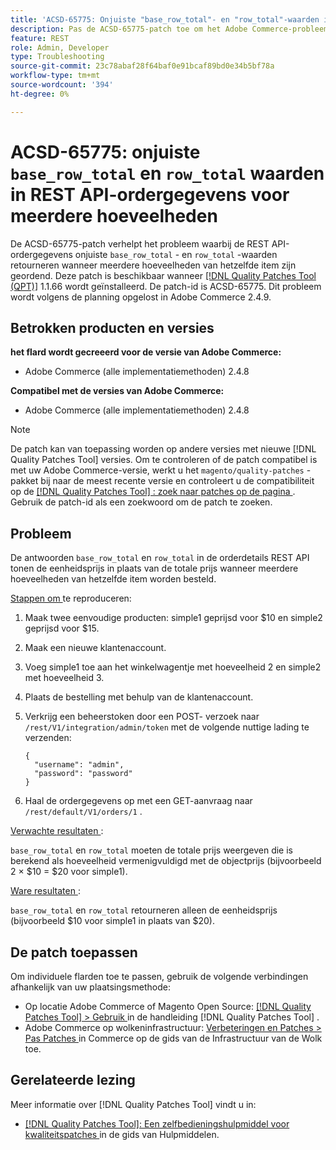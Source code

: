```yaml
---
title: 'ACSD-65775: Onjuiste "base_row_total"- en "row_total"-waarden in REST API-ordergegevens voor meerdere hoeveelheden'
description: Pas de ACSD-65775-patch toe om het Adobe Commerce-probleem op te lossen waarbij de REST API-orderdetails onjuiste "base_row_total"- en "row_total"-waarden retourneren wanneer meerdere hoeveelheden van hetzelfde item zijn geordend.
feature: REST
role: Admin, Developer
type: Troubleshooting
source-git-commit: 23c78abaf28f64baf0e91bcaf89bd0e34b5bf78a
workflow-type: tm+mt
source-wordcount: '394'
ht-degree: 0%

---
```



# ACSD-65775: onjuiste `base_row_total` en `row_total` waarden in REST API-ordergegevens voor meerdere hoeveelheden

De ACSD-65775-patch verhelpt het probleem waarbij de REST API-ordergegevens onjuiste `base_row_total` - en `row_total` -waarden retourneren wanneer meerdere hoeveelheden van hetzelfde item zijn geordend. Deze patch is beschikbaar wanneer [[!DNL Quality Patches Tool (QPT)]](/help/tools/quality-patches-tool/quality-patches-tool-to-self-serve-quality-patches.md) 1.1.66 wordt geïnstalleerd. De patch-id is ACSD-65775. Dit probleem wordt volgens de planning opgelost in Adobe Commerce 2.4.9.

## Betrokken producten en versies

**het flard wordt gecreeerd voor de versie van Adobe Commerce:**

* Adobe Commerce (alle implementatiemethoden) 2.4.8

**Compatibel met de versies van Adobe Commerce:**

* Adobe Commerce (alle implementatiemethoden) 2.4.8

>[!NOTE]
>
>De patch kan van toepassing worden op andere versies met nieuwe [!DNL Quality Patches Tool] versies. Om te controleren of de patch compatibel is met uw Adobe Commerce-versie, werkt u het `magento/quality-patches` -pakket bij naar de meest recente versie en controleert u de compatibiliteit op de [[!DNL Quality Patches Tool] : zoek naar patches op de pagina ](https://experienceleague.adobe.com/tools/commerce-quality-patches/index.html) . Gebruik de patch-id als een zoekwoord om de patch te zoeken.

## Probleem

De antwoorden `base_row_total` en `row_total` in de orderdetails REST API tonen de eenheidsprijs in plaats van de totale prijs wanneer meerdere hoeveelheden van hetzelfde item worden besteld.

<u> Stappen om </u> te reproduceren:

1. Maak twee eenvoudige producten: simple1 geprijsd voor $10 en simple2 geprijsd voor $15.
1. Maak een nieuwe klantenaccount.
1. Voeg simple1 toe aan het winkelwagentje met hoeveelheid 2 en simple2 met hoeveelheid 3.
1. Plaats de bestelling met behulp van de klantenaccount.
1. Verkrijg een beheerstoken door een POST- verzoek naar `/rest/V1/integration/admin/token` met de volgende nuttige lading te verzenden:

   ```
   {
     "username": "admin",
     "password": "password"
   }
   ```

1. Haal de ordergegevens op met een GET-aanvraag naar `/rest/default/V1/orders/1` .

<u> Verwachte resultaten </u>:

`base_row_total` en `row_total` moeten de totale prijs weergeven die is berekend als hoeveelheid vermenigvuldigd met de objectprijs (bijvoorbeeld 2 × $10 = $20 voor simple1).

<u> Ware resultaten </u>:

`base_row_total` en `row_total` retourneren alleen de eenheidsprijs (bijvoorbeeld $10 voor simple1 in plaats van $20).

## De patch toepassen

Om individuele flarden toe te passen, gebruik de volgende verbindingen afhankelijk van uw plaatsingsmethode:

* Op locatie Adobe Commerce of Magento Open Source: [[!DNL Quality Patches Tool] > Gebruik ](/help/tools/quality-patches-tool/usage.md) in de handleiding [!DNL Quality Patches Tool] .
* Adobe Commerce op wolkeninfrastructuur: [ Verbeteringen en Patches > Pas Patches ](https://experienceleague.adobe.com/docs/commerce-cloud-service/user-guide/develop/upgrade/apply-patches.html) in Commerce op de gids van de Infrastructuur van de Wolk toe.

## Gerelateerde lezing

Meer informatie over [!DNL Quality Patches Tool] vindt u in:

* [[!DNL Quality Patches Tool]: Een zelfbedieningshulpmiddel voor kwaliteitspatches ](/help/tools/quality-patches-tool/quality-patches-tool-to-self-serve-quality-patches.md) in de gids van Hulpmiddelen.
